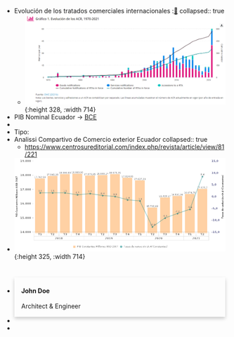 - Evolución de los tratados  comerciales internacionales  :[🔗](https://sdgpulse.unctad.org/trade-barriers/)
  collapsed:: true
	- ![image.png](../assets/image_1638718468657_0.png){:height 328, :width 714}
- PIB  Nominal Ecuador →  [BCE ](https://sintesis.bce.fin.ec/BOE/OpenDocument/2109181649/OpenDocument/opendoc/openDocument.faces?logonSuccessful=true&shareId=0)
-
- Tipo:
- Analissi Compartivo de Comercio exterior Ecuador 
  collapsed:: true
	- https://www.centrosureditorial.com/index.php/revista/article/view/81/221
- ![image.png](../assets/image_1638720767999_0.png){:height 325, :width 714}
-
  <div class="card">
  <h1>  </h1>
    <div class="container">
      <h4><b>John Doe</b></h4>
      <p>Architect & Engineer</p>
    </div>
  </div>
-
  <style>      
  
  
  
  </style>
-
  <style>       .card {
  /* Add shadows to create the "card" effect */
  box-shadow: 0 4px 8px 0 rgba(0,0,0,0.2);
  transition: 0.3s;
  } /* On mouse-over, add a deeper shadow */
  .card:hover {
  box-shadow: 0 8px 16px 0 rgba(0,0,0,0.2);
  } /* Add some padding inside the card container */
  .container {
  padding: 2px 16px;
  }
  </style>